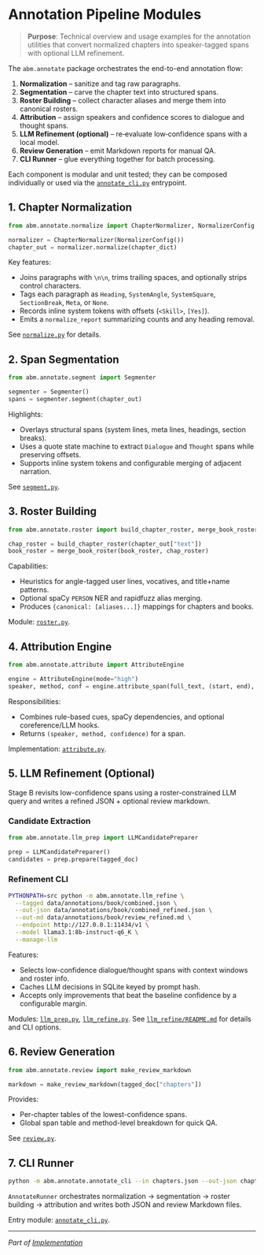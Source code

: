 # Annotation Pipeline Modules

> **Purpose**: Technical overview and usage examples for the annotation utilities that convert normalized chapters into speaker-tagged spans with optional LLM refinement.

The `abm.annotate` package orchestrates the end-to-end annotation flow:

1. **Normalization** – sanitize and tag raw paragraphs.
2. **Segmentation** – carve the chapter text into structured spans.
3. **Roster Building** – collect character aliases and merge them into canonical rosters.
4. **Attribution** – assign speakers and confidence scores to dialogue and thought spans.
5. **LLM Refinement (optional)** – re‑evaluate low‑confidence spans with a local model.
6. **Review Generation** – emit Markdown reports for manual QA.
7. **CLI Runner** – glue everything together for batch processing.

Each component is modular and unit tested; they can be composed individually or used via the [`annotate_cli.py`](../../../src/abm/annotate/annotate_cli.py) entrypoint.

## 1. Chapter Normalization

```python
from abm.annotate.normalize import ChapterNormalizer, NormalizerConfig

normalizer = ChapterNormalizer(NormalizerConfig())
chapter_out = normalizer.normalize(chapter_dict)
```

Key features:

- Joins paragraphs with `\n\n`, trims trailing spaces, and optionally strips control characters.
- Tags each paragraph as `Heading`, `SystemAngle`, `SystemSquare`, `SectionBreak`, `Meta`, or `None`.
- Records inline system tokens with offsets (`<Skill>`, `[Yes]`).
- Emits a `normalize_report` summarizing counts and any heading removal.

See [`normalize.py`](../../../src/abm/annotate/normalize.py) for details.

## 2. Span Segmentation

```python
from abm.annotate.segment import Segmenter

segmenter = Segmenter()
spans = segmenter.segment(chapter_out)
```

Highlights:

- Overlays structural spans (system lines, meta lines, headings, section breaks).
- Uses a quote state machine to extract `Dialogue` and `Thought` spans while preserving offsets.
- Supports inline system tokens and configurable merging of adjacent narration.

See [`segment.py`](../../../src/abm/annotate/segment.py).

## 3. Roster Building

```python
from abm.annotate.roster import build_chapter_roster, merge_book_roster

chap_roster = build_chapter_roster(chapter_out["text"])
book_roster = merge_book_roster(book_roster, chap_roster)
```

Capabilities:

- Heuristics for angle-tagged user lines, vocatives, and title+name patterns.
- Optional spaCy `PERSON` NER and rapidfuzz alias merging.
- Produces `{canonical: [aliases...]}` mappings for chapters and books.

Module: [`roster.py`](../../../src/abm/annotate/roster.py).

## 4. Attribution Engine

```python
from abm.annotate.attribute import AttributeEngine

engine = AttributeEngine(mode="high")
speaker, method, conf = engine.attribute_span(full_text, (start, end), span_type, roster)
```

Responsibilities:

- Combines rule-based cues, spaCy dependencies, and optional coreference/LLM hooks.
- Returns `(speaker, method, confidence)` for a span.

Implementation: [`attribute.py`](../../../src/abm/annotate/attribute.py).

## 5. LLM Refinement (Optional)

Stage B revisits low-confidence spans using a roster-constrained LLM
query and writes a refined JSON + optional review markdown.

### Candidate Extraction

```python
from abm.annotate.llm_prep import LLMCandidatePreparer

prep = LLMCandidatePreparer()
candidates = prep.prepare(tagged_doc)
```

### Refinement CLI

```bash
PYTHONPATH=src python -m abm.annotate.llm_refine \
  --tagged data/annotations/book/combined.json \
  --out-json data/annotations/book/combined_refined.json \
  --out-md data/annotations/book/review_refined.md \
  --endpoint http://127.0.0.1:11434/v1 \
  --model llama3.1:8b-instruct-q6_K \
  --manage-llm
```

Features:

- Selects low-confidence dialogue/thought spans with context windows and roster info.
- Caches LLM decisions in SQLite keyed by prompt hash.
- Accepts only improvements that beat the baseline confidence by a configurable margin.

Modules: [`llm_prep.py`](../../../src/abm/annotate/llm_prep.py), [`llm_refine.py`](../../../src/abm/annotate/llm_refine.py). See [`llm_refine/README.md`](llm_refine/README.md) for details and CLI options.

## 6. Review Generation

```python
from abm.annotate.review import make_review_markdown

markdown = make_review_markdown(tagged_doc["chapters"])
```

Provides:

- Per-chapter tables of the lowest-confidence spans.
- Global span table and method-level breakdown for quick QA.

See [`review.py`](../../../src/abm/annotate/review.py).

## 7. CLI Runner

```bash
python -m abm.annotate.annotate_cli --in chapters.json --out-json chapters_tagged.json --out-md chapters_review.md
```

`AnnotateRunner` orchestrates normalization → segmentation → roster building → attribution and writes both JSON and review Markdown files.

Entry module: [`annotate_cli.py`](../../../src/abm/annotate/annotate_cli.py).

---

*Part of [Implementation](../README.md)*
